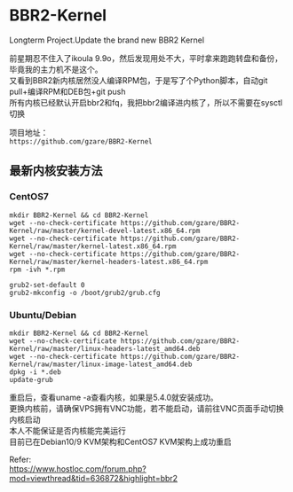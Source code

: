 # BBR2-Kernel
Longterm Project.Update the brand new BBR2 Kernel


前星期忍不住入了ikoula 9.9o，然后发现用处不大，平时拿来跑跑转盘和备份，毕竟我的主力机不是这个。  
又看到BBR2新内核居然没人编译RPM包，于是写了个Python脚本，自动git pull+编译RPM和DEB包+git push  
所有内核已经默认开启bbr2和fq，我把bbr2编译进内核了，所以不需要在sysctl切换  

项目地址：  
`https://github.com/gzare/BBR2-Kernel`  


## 最新内核安装方法  

### CentOS7  

```  
mkdir BBR2-Kernel && cd BBR2-Kernel
wget --no-check-certificate https://github.com/gzare/BBR2-Kernel/raw/master/kernel-devel-latest.x86_64.rpm 
wget --no-check-certificate https://github.com/gzare/BBR2-Kernel/raw/master/kernel-latest.x86_64.rpm
wget --no-check-certificate https://github.com/gzare/BBR2-Kernel/raw/master/kernel-headers-latest.x86_64.rpm 
rpm -ivh *.rpm
```  

```  
grub2-set-default 0
grub2-mkconfig -o /boot/grub2/grub.cfg
```  

### Ubuntu/Debian  

```  
mkdir BBR2-Kernel && cd BBR2-Kernel 
wget --no-check-certificate https://github.com/gzare/BBR2-Kernel/raw/master/linux-headers-latest_amd64.deb 
wget --no-check-certificate https://github.com/gzare/BBR2-Kernel/raw/master/linux-image-latest_amd64.deb 
dpkg -i *.deb
update-grub
```  

重启后，查看uname -a查看内核，如果是5.4.0就安装成功。  
更换内核前，请确保VPS拥有VNC功能，若不能启动，请前往VNC页面手动切换内核启动  
本人不能保证是否内核能完美运行  
目前已在Debian10/9 KVM架构和CentOS7 KVM架构上成功重启  


Refer:   
https://www.hostloc.com/forum.php?mod=viewthread&tid=636872&highlight=bbr2  

